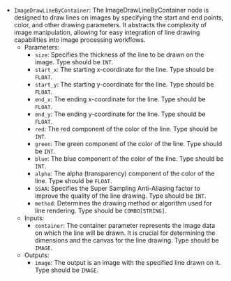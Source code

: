 - `ImageDrawLineByContainer`: The ImageDrawLineByContainer node is designed to draw lines on images by specifying the start and end points, color, and other drawing parameters. It abstracts the complexity of image manipulation, allowing for easy integration of line drawing capabilities into image processing workflows.
    - Parameters:
        - `size`: Specifies the thickness of the line to be drawn on the image. Type should be `INT`.
        - `start_x`: The starting x-coordinate for the line. Type should be `FLOAT`.
        - `start_y`: The starting y-coordinate for the line. Type should be `FLOAT`.
        - `end_x`: The ending x-coordinate for the line. Type should be `FLOAT`.
        - `end_y`: The ending y-coordinate for the line. Type should be `FLOAT`.
        - `red`: The red component of the color of the line. Type should be `INT`.
        - `green`: The green component of the color of the line. Type should be `INT`.
        - `blue`: The blue component of the color of the line. Type should be `INT`.
        - `alpha`: The alpha (transparency) component of the color of the line. Type should be `FLOAT`.
        - `SSAA`: Specifies the Super Sampling Anti-Aliasing factor to improve the quality of the line drawing. Type should be `INT`.
        - `method`: Determines the drawing method or algorithm used for line rendering. Type should be `COMBO[STRING]`.
    - Inputs:
        - `container`: The container parameter represents the image data on which the line will be drawn. It is crucial for determining the dimensions and the canvas for the line drawing. Type should be `IMAGE`.
    - Outputs:
        - `image`: The output is an image with the specified line drawn on it. Type should be `IMAGE`.
